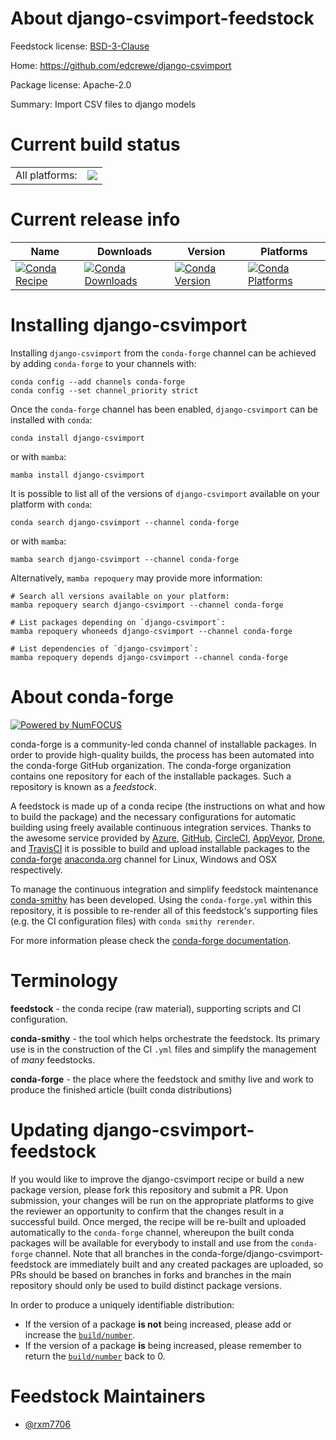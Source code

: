 About django-csvimport-feedstock
================================

Feedstock license: [BSD-3-Clause](https://github.com/conda-forge/django-csvimport-feedstock/blob/main/LICENSE.txt)

Home: https://github.com/edcrewe/django-csvimport

Package license: Apache-2.0

Summary: Import CSV files to django models

Current build status
====================


<table><tr><td>All platforms:</td>
    <td>
      <a href="https://dev.azure.com/conda-forge/feedstock-builds/_build/latest?definitionId=22549&branchName=main">
        <img src="https://dev.azure.com/conda-forge/feedstock-builds/_apis/build/status/django-csvimport-feedstock?branchName=main">
      </a>
    </td>
  </tr>
</table>

Current release info
====================

| Name | Downloads | Version | Platforms |
| --- | --- | --- | --- |
| [![Conda Recipe](https://img.shields.io/badge/recipe-django--csvimport-green.svg)](https://anaconda.org/conda-forge/django-csvimport) | [![Conda Downloads](https://img.shields.io/conda/dn/conda-forge/django-csvimport.svg)](https://anaconda.org/conda-forge/django-csvimport) | [![Conda Version](https://img.shields.io/conda/vn/conda-forge/django-csvimport.svg)](https://anaconda.org/conda-forge/django-csvimport) | [![Conda Platforms](https://img.shields.io/conda/pn/conda-forge/django-csvimport.svg)](https://anaconda.org/conda-forge/django-csvimport) |

Installing django-csvimport
===========================

Installing `django-csvimport` from the `conda-forge` channel can be achieved by adding `conda-forge` to your channels with:

```
conda config --add channels conda-forge
conda config --set channel_priority strict
```

Once the `conda-forge` channel has been enabled, `django-csvimport` can be installed with `conda`:

```
conda install django-csvimport
```

or with `mamba`:

```
mamba install django-csvimport
```

It is possible to list all of the versions of `django-csvimport` available on your platform with `conda`:

```
conda search django-csvimport --channel conda-forge
```

or with `mamba`:

```
mamba search django-csvimport --channel conda-forge
```

Alternatively, `mamba repoquery` may provide more information:

```
# Search all versions available on your platform:
mamba repoquery search django-csvimport --channel conda-forge

# List packages depending on `django-csvimport`:
mamba repoquery whoneeds django-csvimport --channel conda-forge

# List dependencies of `django-csvimport`:
mamba repoquery depends django-csvimport --channel conda-forge
```


About conda-forge
=================

[![Powered by
NumFOCUS](https://img.shields.io/badge/powered%20by-NumFOCUS-orange.svg?style=flat&colorA=E1523D&colorB=007D8A)](https://numfocus.org)

conda-forge is a community-led conda channel of installable packages.
In order to provide high-quality builds, the process has been automated into the
conda-forge GitHub organization. The conda-forge organization contains one repository
for each of the installable packages. Such a repository is known as a *feedstock*.

A feedstock is made up of a conda recipe (the instructions on what and how to build
the package) and the necessary configurations for automatic building using freely
available continuous integration services. Thanks to the awesome service provided by
[Azure](https://azure.microsoft.com/en-us/services/devops/), [GitHub](https://github.com/),
[CircleCI](https://circleci.com/), [AppVeyor](https://www.appveyor.com/),
[Drone](https://cloud.drone.io/welcome), and [TravisCI](https://travis-ci.com/)
it is possible to build and upload installable packages to the
[conda-forge](https://anaconda.org/conda-forge) [anaconda.org](https://anaconda.org/)
channel for Linux, Windows and OSX respectively.

To manage the continuous integration and simplify feedstock maintenance
[conda-smithy](https://github.com/conda-forge/conda-smithy) has been developed.
Using the ``conda-forge.yml`` within this repository, it is possible to re-render all of
this feedstock's supporting files (e.g. the CI configuration files) with ``conda smithy rerender``.

For more information please check the [conda-forge documentation](https://conda-forge.org/docs/).

Terminology
===========

**feedstock** - the conda recipe (raw material), supporting scripts and CI configuration.

**conda-smithy** - the tool which helps orchestrate the feedstock.
                   Its primary use is in the construction of the CI ``.yml`` files
                   and simplify the management of *many* feedstocks.

**conda-forge** - the place where the feedstock and smithy live and work to
                  produce the finished article (built conda distributions)


Updating django-csvimport-feedstock
===================================

If you would like to improve the django-csvimport recipe or build a new
package version, please fork this repository and submit a PR. Upon submission,
your changes will be run on the appropriate platforms to give the reviewer an
opportunity to confirm that the changes result in a successful build. Once
merged, the recipe will be re-built and uploaded automatically to the
`conda-forge` channel, whereupon the built conda packages will be available for
everybody to install and use from the `conda-forge` channel.
Note that all branches in the conda-forge/django-csvimport-feedstock are
immediately built and any created packages are uploaded, so PRs should be based
on branches in forks and branches in the main repository should only be used to
build distinct package versions.

In order to produce a uniquely identifiable distribution:
 * If the version of a package **is not** being increased, please add or increase
   the [``build/number``](https://docs.conda.io/projects/conda-build/en/latest/resources/define-metadata.html#build-number-and-string).
 * If the version of a package **is** being increased, please remember to return
   the [``build/number``](https://docs.conda.io/projects/conda-build/en/latest/resources/define-metadata.html#build-number-and-string)
   back to 0.

Feedstock Maintainers
=====================

* [@rxm7706](https://github.com/rxm7706/)


